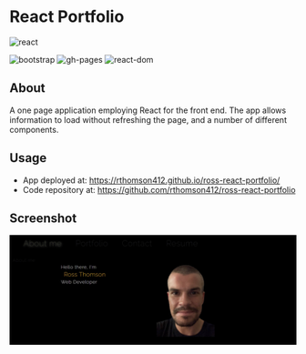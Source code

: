 # React Portfolio

![react](https://img.shields.io/badge/18.2.0-0?label=react.js&style=for-the-badge&labelColor=white&color=black)

![bootstrap](https://img.shields.io/badge/5.1.3-0?label=bootstrap&style=flat-square&labelColor=gray&color=black) 
![gh-pages](https://img.shields.io/badge/4.0.0-0?label=gh-pages&style=flat-square&labelColor=gray&color=black) 
![react-dom](https://img.shields.io/badge/18.2.0-0?label=react-dom&style=flat-square&labelColor=gray&color=black) 

## About
 A one page application employing React for the front end. The app allows information to load without refreshing the page, and a number of different components.

## Usage

- App deployed at: https://rthomson412.github.io/ross-react-portfolio/
- Code repository at:  https://github.com/rthomson412/ross-react-portfolio

## Screenshot
![](Screenshot.jpg)